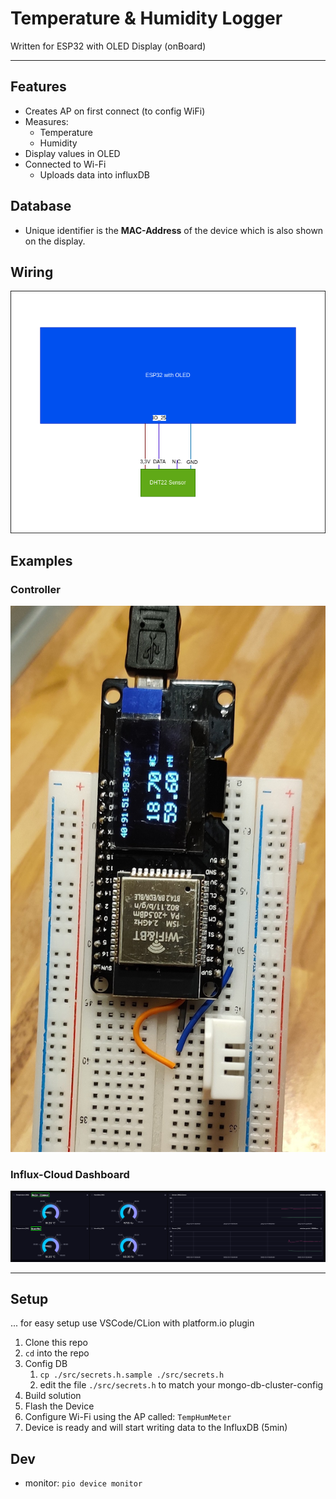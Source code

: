 # Temperature & Humidity Logger

Written for ESP32 with OLED Display (onBoard)

---

## Features
- Creates AP on first connect (to config WiFi)
- Measures:
  - Temperature
  - Humidity
- Display values in OLED
- Connected to Wi-Fi
  - Uploads data into influxDB

## Database

- Unique identifier is the **MAC-Address** of the device which is also shown on the display.

## Wiring

![schematic-image](schematic.drawio.png "schematic")

## Examples
### Controller
![example-controller](example-controller.jpg "example-controller")
### Influx-Cloud Dashboard
![example-influx](example-influx.png "example-db")

---

## Setup

... for easy setup use VSCode/CLion with platform.io plugin

1. Clone this repo
2. `cd` into the repo
3. Config DB
   1. `cp ./src/secrets.h.sample ./src/secrets.h`
   2. edit the file `./src/secrets.h` to match your mongo-db-cluster-config
4. Build solution
5. Flash the Device
6. Configure Wi-Fi using the AP called: `TempHumMeter`
7. Device is ready and will start writing data to the InfluxDB (5min)

## Dev

- monitor: `pio device monitor`
